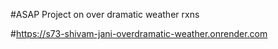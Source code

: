 #ASAP Project on over dramatic weather rxns

#https://s73-shivam-jani-overdramatic-weather.onrender.com
